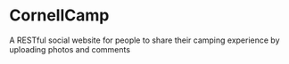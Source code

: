# CornellCamp
A RESTful social website for people to share their camping experience by uploading photos and comments
